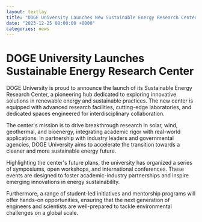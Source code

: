 ```yaml
---
layout: textlay
title: "DOGE University Launches New Sustainable Energy Research Center"
date: "2023-12-25 08:00:00 +0000"
categories: news
---
```

# DOGE University Launches Sustainable Energy Research Center
DOGE University is proud to announce the launch of its Sustainable Energy Research Center, a pioneering hub dedicated to exploring innovative solutions in renewable energy and sustainable practices. The new center is equipped with advanced research facilities, cutting-edge laboratories, and dedicated spaces engineered for interdisciplinary collaboration.

The center's mission is to drive breakthrough research in solar, wind, geothermal, and bioenergy, integrating academic rigor with real-world applications. In partnership with industry leaders and governmental agencies, DOGE University aims to accelerate the transition towards a cleaner and more sustainable energy future.

Highlighting the center's future plans, the university has organized a series of symposiums, open workshops, and international conferences. These events are designed to foster academic-industry partnerships and inspire emerging innovations in energy sustainability.

Furthermore, a range of student-led initiatives and mentorship programs will offer hands-on opportunities, ensuring that the next generation of engineers and scientists are well-prepared to tackle environmental challenges on a global scale. 